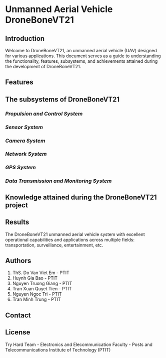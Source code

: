 # **Unmanned Aerial Vehicle DroneBoneVT21**

## **Introduction**

Welcome to DroneBoneVT21, an unmanned aerial vehicle (UAV) designed for various applications. This document serves as a guide to understanding the functionality, features, subsystems, and achievements attained during the development of DroneBoneVT21.

## **Features**

## **The subsystems of DroneBoneVT21**

### ***Propulsion and Control System***

### ***Sensor System***

### ***Camera System***

### ***Network System***

### ***GPS System***

### ***Data Transmission and Monitoring System***

## **Knowledge attained during the DroneBoneVT21 project**

## **Results**

The DroneBoneVT21 unmanned aerial vehicle system with excellent operational capabilities and applications across multiple fields: transportation, surveillance, entertainment, etc.

## **Authors**

1. ThS. Do Van Viet Em  - PTIT
2. Huynh Gia Bao        - PTIT
3. Nguyen Truong Giang  - PTIT
4. Tran Xuan Quyet Tien - PTIT
5. Nguyen Ngoc Tri      - PTIT
6. Tran Minh Trung      - PTIT

## **Contact**

## **License**

Try Hard Team - Electronics and Elecommunication Faculty - Posts and Telecommunications Institute of Technology (PTIT)